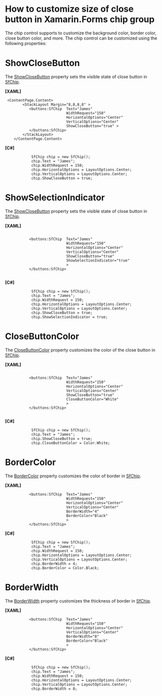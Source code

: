 # How to customize size of close button in Xamarin.Forms chip group

The chip control supports to customize the background color, border color, close button color, and more. The chip control can be customized using the following properties:

# ShowCloseButton
 
The [ShowCloseButton](https://help.syncfusion.com/cr/xamarin/Syncfusion.XForms.Buttons.SfChip.html#Syncfusion_XForms_Buttons_SfChip_ShowCloseButton) property sets the visible state of close button in [SfChip](https://help.syncfusion.com/cr/xamarin/Syncfusion.XForms.Buttons.SfChip.html).

**[XAML]**

```
 <ContentPage.Content>
        <StackLayout Margin="8,8,8,8" >
           <buttons:SfChip  Text="James" 
                            WidthRequest="150"
                            HorizontalOptions="Center"
                            VerticalOptions="Center"
                            ShowCloseButton="true" >
           </buttons:SfChip>  
        </StackLayout>
    </ContentPage.Content>
```

**[C#]**

```
            SfChip chip = new SfChip();
            chip.Text = "James";
            chip.WidthRequest = 150;
            chip.HorizontalOptions = LayoutOptions.Center;
            chip.VerticalOptions = LayoutOptions.Center;
            chip.ShowCloseButton = true;
```
# ShowSelectionIndicator

The [ShowCloseButton](https://help.syncfusion.com/cr/xamarin/Syncfusion.XForms.Buttons.SfChip.html#Syncfusion_XForms_Buttons_SfChip_ShowSelectionIndicator
) property sets the visible state of close button in [SfChip](https://help.syncfusion.com/cr/xamarin/Syncfusion.XForms.Buttons.SfChip.html).

**[XAML]**
```

           <buttons:SfChip  Text="James" 
                            WidthRequest="150"
                            HorizontalOptions="Center"
                            VerticalOptions="Center"
                            ShowCloseButton="true"
                            ShowSelectionIndicator="true"
                            >
           </buttons:SfChip>  
       
```
**[C#]**

```
            SfChip chip = new SfChip();
            chip.Text = "James";
            chip.WidthRequest = 150;
            chip.HorizontalOptions = LayoutOptions.Center;
            chip.VerticalOptions = LayoutOptions.Center;
            chip.ShowCloseButton = true;
            chip.ShowSelectionIndicator = true;
```

# CloseButtonColor
The [CloseButtonColor](https://help.syncfusion.com/cr/xamarin/Syncfusion.XForms.Buttons.SfChip.html#Syncfusion_XForms_Buttons_SfChip_CloseButtonColor) property customizes the color of the close button in [SfChip](https://help.syncfusion.com/cr/xamarin/Syncfusion.XForms.Buttons.SfChip.html).

**[XAML]**

```
 
           <buttons:SfChip  Text="James" 
                            WidthRequest="150"
                            HorizontalOptions="Center"
                            VerticalOptions="Center"
                            ShowCloseButton="true"
                            CloseButtonColor="White"
                            >
           </buttons:SfChip>  
       
```

**[C#]**

```
            SfChip chip = new SfChip();
            chip.Text = "James";
            chip.ShowCloseButton = true;
            chip.CloseButtonColor = Color.White;
```
# BorderColor
The [BorderColor](https://help.syncfusion.com/cr/xamarin/Syncfusion.XForms.Buttons.SfButton.html#Syncfusion_XForms_Buttons_SfButton_BorderColor) property customizes the color of border in [SfChip](https://help.syncfusion.com/cr/xamarin/Syncfusion.XForms.Buttons.SfChip.html).

**[XAML]**

```
           <buttons:SfChip  Text="James" 
                            WidthRequest="150"
                            HorizontalOptions="Center"
                            VerticalOptions="Center"
                            BorderWidth="4"
                            BorderColor="Black"
                            >
           </buttons:SfChip>  
```

**[C#]**
```
            SfChip chip = new SfChip();
            chip.Text = "James";
            chip.WidthRequest = 150;
            chip.HorizontalOptions = LayoutOptions.Center;
            chip.VerticalOptions = LayoutOptions.Center;
            chip.BorderWidth = 4;
            chip.BorderColor = Color.Black;
```
# BorderWidth
The [BorderWidth](https://help.syncfusion.com/cr/xamarin/Syncfusion.XForms.Buttons.SfButton.html#Syncfusion_XForms_Buttons_SfButton_BorderWidth) property customizes the thickness of border in [SfChip](https://help.syncfusion.com/cr/xamarin/Syncfusion.XForms.Buttons.SfChip.html).

**[XAML]**

```
           <buttons:SfChip  Text="James" 
                            WidthRequest="150"
                            HorizontalOptions="Center"
                            VerticalOptions="Center"
                            BorderWidth="8"
                            BorderColor="Black"
                            >
           </buttons:SfChip>  
```

**[C#]**

```
            SfChip chip = new SfChip();
            chip.Text = "James";
            chip.WidthRequest = 150;
            chip.HorizontalOptions = LayoutOptions.Center;
            chip.VerticalOptions = LayoutOptions.Center;
            chip.BorderWidth = 8;
```